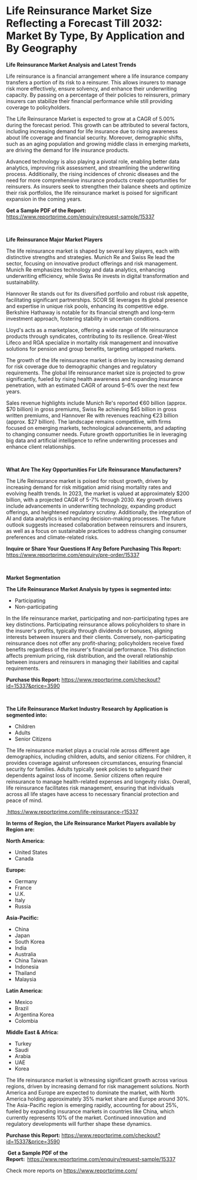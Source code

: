 <p><h1>Life Reinsurance Market Size Reflecting a Forecast Till 2032: Market By Type, By Application and By Geography</h1></p><p><strong>Life Reinsurance Market Analysis and Latest Trends</strong></p>
<p><p>Life reinsurance is a financial arrangement where a life insurance company transfers a portion of its risk to a reinsurer. This allows insurers to manage risk more effectively, ensure solvency, and enhance their underwriting capacity. By passing on a percentage of their policies to reinsurers, primary insurers can stabilize their financial performance while still providing coverage to policyholders.</p><p>The Life Reinsurance Market is expected to grow at a CAGR of 5.00% during the forecast period. This growth can be attributed to several factors, including increasing demand for life insurance due to rising awareness about life coverage and financial security. Moreover, demographic shifts, such as an aging population and growing middle class in emerging markets, are driving the demand for life insurance products. </p><p>Advanced technology is also playing a pivotal role, enabling better data analytics, improving risk assessment, and streamlining the underwriting process. Additionally, the rising incidences of chronic diseases and the need for more comprehensive insurance products create opportunities for reinsurers. As insurers seek to strengthen their balance sheets and optimize their risk portfolios, the life reinsurance market is poised for significant expansion in the coming years.</p></p>
<p><strong>Get a Sample PDF of the Report:&nbsp;</strong> <a href="https://www.reportprime.com/enquiry/request-sample/15337?utm_campaign=3323&utm_medium=2&utm_source=Github&utm_content=ia&utm_term=20032025&utm_id=life-reinsurance">https://www.reportprime.com/enquiry/request-sample/15337</a></p>
<p>&nbsp;</p>
<p><strong>Life Reinsurance Major Market Players</strong></p>
<p><p>The life reinsurance market is shaped by several key players, each with distinctive strengths and strategies. Munich Re and Swiss Re lead the sector, focusing on innovative product offerings and risk management. Munich Re emphasizes technology and data analytics, enhancing underwriting efficiency, while Swiss Re invests in digital transformation and sustainability.</p><p>Hannover Re stands out for its diversified portfolio and robust risk appetite, facilitating significant partnerships. SCOR SE leverages its global presence and expertise in unique risk pools, enhancing its competitive edge. Berkshire Hathaway is notable for its financial strength and long-term investment approach, fostering stability in uncertain conditions.</p><p>Lloyd's acts as a marketplace, offering a wide range of life reinsurance products through syndicates, contributing to its resilience. Great-West Lifeco and RGA specialize in mortality risk management and innovative solutions for pension and group benefits, targeting untapped markets.</p><p>The growth of the life reinsurance market is driven by increasing demand for risk coverage due to demographic changes and regulatory requirements. The global life reinsurance market size is projected to grow significantly, fueled by rising health awareness and expanding insurance penetration, with an estimated CAGR of around 5–6% over the next few years.</p><p>Sales revenue highlights include Munich Re's reported €60 billion (approx. $70 billion) in gross premiums, Swiss Re achieving $45 billion in gross written premiums, and Hannover Re with revenues reaching €23 billion (approx. $27 billion). The landscape remains competitive, with firms focused on emerging markets, technological advancements, and adapting to changing consumer needs. Future growth opportunities lie in leveraging big data and artificial intelligence to refine underwriting processes and enhance client relationships.</p></p>
<p>&nbsp;</p>
<p><strong>What Are The Key Opportunities For Life Reinsurance Manufacturers?</strong></p>
<p><p>The Life Reinsurance market is poised for robust growth, driven by increasing demand for risk mitigation amid rising mortality rates and evolving health trends. In 2023, the market is valued at approximately $200 billion, with a projected CAGR of 5-7% through 2030. Key growth drivers include advancements in underwriting technology, expanding product offerings, and heightened regulatory scrutiny. Additionally, the integration of AI and data analytics is enhancing decision-making processes. The future outlook suggests increased collaboration between reinsurers and insurers, as well as a focus on sustainable practices to address changing consumer preferences and climate-related risks.</p></p>
<p><strong>Inquire or Share Your Questions If Any Before Purchasing This Report:</strong> <a href="https://www.reportprime.com/enquiry/pre-order/15337?utm_campaign=3323&utm_medium=2&utm_source=Github&utm_content=ia&utm_term=20032025&utm_id=life-reinsurance">https://www.reportprime.com/enquiry/pre-order/15337</a></p>
<p>&nbsp;</p>
<p><strong>Market Segmentation</strong></p>
<p><strong>The Life Reinsurance Market Analysis by types is segmented into:</strong></p>
<p><ul><li>Participating</li><li>Non-participating</li></ul></p>
<p><p>In the life reinsurance market, participating and non-participating types are key distinctions. Participating reinsurance allows policyholders to share in the insurer's profits, typically through dividends or bonuses, aligning interests between insurers and their clients. Conversely, non-participating reinsurance does not offer any profit-sharing; policyholders receive fixed benefits regardless of the insurer's financial performance. This distinction affects premium pricing, risk distribution, and the overall relationship between insurers and reinsurers in managing their liabilities and capital requirements.</p></p>
<p><strong>Purchase this Report:&nbsp;</strong><a href="https://www.reportprime.com/checkout?id=15337&price=3590&utm_campaign=3323&utm_medium=2&utm_source=Github&utm_content=ia&utm_term=20032025&utm_id=life-reinsurance">https://www.reportprime.com/checkout?id=15337&price=3590</a></p>
<p>&nbsp;</p>
<p><strong>The Life Reinsurance Market Industry Research by Application is segmented into:</strong></p>
<p><ul><li>Children</li><li>Adults</li><li>Senior Citizens</li></ul></p>
<p><p>The life reinsurance market plays a crucial role across different age demographics, including children, adults, and senior citizens. For children, it provides coverage against unforeseen circumstances, ensuring financial security for families. Adults typically seek policies to safeguard their dependents against loss of income. Senior citizens often require reinsurance to manage health-related expenses and longevity risks. Overall, life reinsurance facilitates risk management, ensuring that individuals across all life stages have access to necessary financial protection and peace of mind.</p></p>
<p><a href="https://www.reportprime.com/life-reinsurance-r15337?utm_campaign=3323&utm_medium=2&utm_source=Github&utm_content=ia&utm_term=20032025&utm_id=life-reinsurance">&nbsp;https://www.reportprime.com/life-reinsurance-r15337</a></p>
<p><strong>In terms of Region, the Life Reinsurance Market Players available by Region are:</strong></p>
<p>
    <p> <strong> North America: </strong>
        <ul>
            <li>United States</li>
            <li>Canada</li>
        </ul>
        </p> 
    <p> <strong> Europe: </strong>
        <ul>
            <li>Germany</li>
            <li>France</li>
            <li>U.K.</li>
            <li>Italy</li>
            <li>Russia</li>
        </ul>
        </p> 
    <p> <strong> Asia-Pacific: </strong>
        <ul>
            <li>China</li>
            <li>Japan</li>
            <li>South Korea</li>
            <li>India</li>
            <li>Australia</li>
            <li>China Taiwan</li>
            <li>Indonesia</li>
            <li>Thailand</li>
            <li>Malaysia</li>
        </ul>
        </p> 
    <p> <strong> Latin America: </strong>
        <ul>
            <li>Mexico</li>
            <li>Brazil</li>
            <li>Argentina Korea</li>
            <li>Colombia</li>
        </ul>
        </p> 
    <p> <strong> Middle East & Africa: </strong>
        <ul>
            <li>Turkey</li>
            <li>Saudi</li>
            <li>Arabia</li>
            <li>UAE</li>
            <li>Korea</li>
        </ul>
    </p>
    </p>
<p><p>The life reinsurance market is witnessing significant growth across various regions, driven by increasing demand for risk management solutions. North America and Europe are expected to dominate the market, with North America holding approximately 35% market share and Europe around 30%. The Asia-Pacific region is emerging rapidly, accounting for about 25%, fueled by expanding insurance markets in countries like China, which currently represents 10% of the market. Continued innovation and regulatory developments will further shape these dynamics.</p></p>
<p><strong>Purchase this Report: </strong><a href="https://www.reportprime.com/checkout?id=15337&price=3590&utm_campaign=3323&utm_medium=2&utm_source=Github&utm_content=ia&utm_term=20032025&utm_id=life-reinsurance">https://www.reportprime.com/checkout?id=15337&price=3590</a></p>
<p>&nbsp;<strong>Get a Sample PDF of the Report:&nbsp;&nbsp;</strong><a href="https://www.reportprime.com/enquiry/request-sample/15337?utm_campaign=3323&utm_medium=2&utm_source=Github&utm_content=ia&utm_term=20032025&utm_id=life-reinsurance">https://www.reportprime.com/enquiry/request-sample/15337</a></p>
<p><strong></strong></p>
<p>Check more reports on <a href="https://www.reportprime.com/?utm_campaign=3323&utm_medium=2&utm_source=Github&utm_content=ia&utm_term=20032025&utm_id=life-reinsurance">https://www.reportprime.com/</a></p>